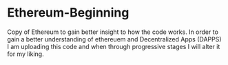 # Ethereum-Beginning
Copy of Ethereum to gain better insight to how the code works. 
In order to gain a better understanding of ethereuem and Decentralized Apps (DAPPS) I am uploading this code and when through progressive stages I will alter it for my liking. 
